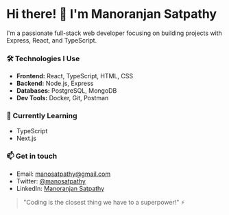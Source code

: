 # Hi there! 👋 I'm Manoranjan Satpathy

I'm a passionate full-stack web developer focusing on building projects with Express, React, and TypeScript.

### 🛠 Technologies I Use

- **Frontend:** React, TypeScript, HTML, CSS
- **Backend:** Node.js, Express
- **Databases:** PostgreSQL, MongoDB
- **Dev Tools:** Docker, Git, Postman

### 🌱 Currently Learning

- TypeScript
- Next.js

### 📫 Get in touch

- Email: manosatpathy@gmail.com
- Twitter: [@manosatpathy](https://twitter.com/manosatpathy)
- LinkedIn: [Manoranjan Satpathy](https://www.linkedin.com/in/manosatpathy)

> "Coding is the closest thing we have to a superpower!" ⚡️
